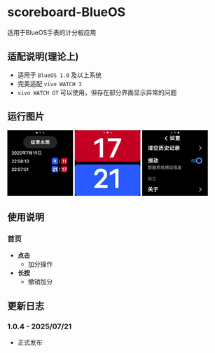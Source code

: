 # scoreboard-BlueOS
适用于BlueOS手表的计分板应用
## 适配说明(理论上)
 - 适用于 `BlueOS 1.0` 及以上系统
 - 完美适配 `vivo WATCH 3`
 - `vivo WATCH GT` 可以使用，但存在部分界面显示异常的问题
## 运行图片
<div>
 <img src="/capture/capture0.png" width="150">
 <img src="/capture/capture1.png" width="150">
 <img src="/capture/capture2.png" width="150">
</div>

## 使用说明
### 首页
 - **点击**
   - 加分操作
 - **长按**
   - 撤销加分
## 更新日志
### 1.0.4 - 2025/07/21
 - 正式发布
